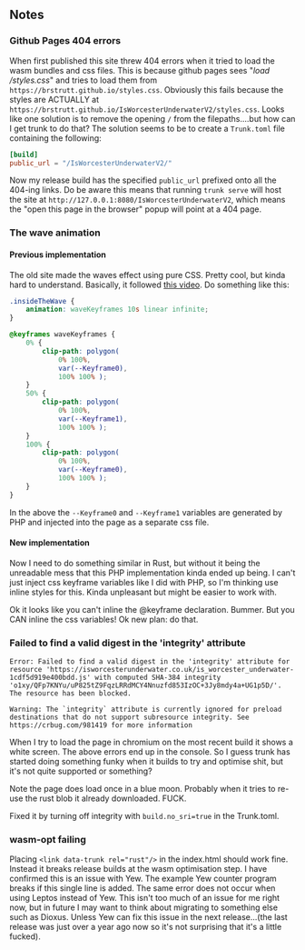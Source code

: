 ## Notes

### Github Pages 404 errors

When first published this site threw 404 errors when it tried to load the wasm bundles and css files.
This is because github pages sees "*load /styles.css*" and tries to load them from `https://brstrutt.github.io/styles.css`.
Obviously this fails because the styles are ACTUALLY at `https://brstrutt.github.io/IsWorcesterUnderwaterV2/styles.css`.
Looks like one solution is to remove the opening `/` from the filepaths....but how can I get trunk to do that?
The solution seems to be to create a `Trunk.toml` file containing the following:
```toml
[build]
public_url = "/IsWorcesterUnderwaterV2/"
```
Now my release build has the specified `public_url` prefixed onto all the 404-ing links.
Do be aware this means that running `trunk serve` will host the site at `http://127.0.0.1:8080/IsWorcesterUnderwaterV2`, which means the "open this page in the browser" popup will point at a 404 page.

### The wave animation

#### Previous implementation

The old site made the waves effect using pure CSS. Pretty cool, but kinda hard to understand.
Basically, it followed [this video](https://www.youtube.com/watch?v=Tf6qm5JMUXQ). Do something like this:

```css
.insideTheWave {
    animation: waveKeyframes 10s linear infinite;
}

@keyframes waveKeyframes {
    0% {
        clip-path: polygon(
            0% 100%,
            var(--Keyframe0),
            100% 100% );
    }
    50% {
        clip-path: polygon(
            0% 100%,
            var(--Keyframe1),
            100% 100% );
    }
    100% {
        clip-path: polygon(
            0% 100%,
            var(--Keyframe0),
            100% 100% );
    }
}
```

In the above the `--Keyframe0` and `--Keyframe1` variables are generated by PHP and injected into the page as a separate css file.

#### New implementation

Now I need to do something similar in Rust, but without it being the unreadable mess that this PHP implementation kinda ended up being.
I can't just inject css keyframe variables like I did with PHP, so I'm thinking use inline styles for this. Kinda unpleasant but might be easier to work with.

Ok it looks like you can't inline the @keyframe declaration. Bummer.
But you CAN inline the css variables! Ok new plan: do that.

### Failed to find a valid digest in the 'integrity' attribute

```
Error: Failed to find a valid digest in the 'integrity' attribute for resource 'https://isworcesterunderwater.co.uk/is_worcester_underwater-1cdf5d919e400bdd.js' with computed SHA-384 integrity 'o1xy/QFp7KNYu/uP825tZ9FqzLRRdMCY4Nnuzfd853IzOC+3Jy8mdy4a+UG1p5D/'. The resource has been blocked.

Warning: The `integrity` attribute is currently ignored for preload destinations that do not support subresource integrity. See https://crbug.com/981419 for more information
```
When I try to load the page in chromium on the most recent build it shows a white screen. The above errors end up in the console. So I guess trunk has started doing something funky when it builds to try and optimise shit, but it's not quite supported or something?

Note the page does load once in a blue moon. Probably when it tries to re-use the rust blob it already downloaded. FUCK.

Fixed it by turning off integrity with `build.no_sri=true` in the Trunk.toml.

### wasm-opt failing

Placing `<link data-trunk rel="rust"/>` in the index.html should work fine. Instead it breaks release builds at the wasm optimisation step.
I have confirmed this is an issue with Yew. The example Yew counter program breaks if this single line is added. The same error does not occur when using Leptos instead of Yew.
This isn't too much of an issue for me right now, but in future I may want to think about migrating to something else such as Dioxus. Unless Yew can fix this issue in the next release...(the last release was just over a year ago now so it's not surprising that it's a little fucked).
